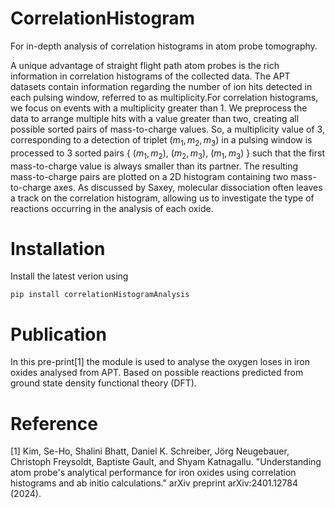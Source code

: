 # CorrelationHistogram
For in-depth analysis of correlation histograms in atom probe tomography. 

A unique advantage of straight flight path atom probes is the rich information in correlation histograms of the collected data. The APT datasets contain information regarding the number of ion hits detected in each pulsing window, referred to as multiplicity.For correlation histograms, we focus on events with a multiplicity greater than 1. We preprocess the data to arrange multiple hits with a value greater than two, creating all possible sorted pairs of mass-to-charge values. So, a multiplicity value of 3, corresponding to a detection of triplet $(m_1, m_2, m_3)$ in a pulsing window is processed to 3 sorted pairs { $(m_1, m_2)$, $(m_2, m_3)$, $(m_1, m_3)$ } such that the first mass-to-charge value is always smaller than its partner. The resulting mass-to-charge pairs are plotted on a 2D histogram containing two mass-to-charge axes. As discussed by Saxey, molecular dissociation often leaves a track on the correlation histogram, allowing us to investigate the type of reactions occurring in the analysis of each oxide.


# Installation
Install the latest verion using 
```
pip install correlationHistogramAnalysis
```
# Publication
In this  pre-print[1] the module is used to analyse the oxygen loses in iron oxides analysed from APT. Based on possible reactions predicted from ground state density functional theory (DFT).

# Reference
[1] Kim, Se-Ho, Shalini Bhatt, Daniel K. Schreiber, Jörg Neugebauer, Christoph Freysoldt, Baptiste Gault, and Shyam Katnagallu. "Understanding atom probe's analytical performance for iron oxides using correlation histograms and ab initio calculations." arXiv preprint arXiv:2401.12784 (2024).